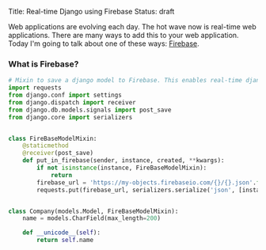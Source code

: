Title: Real-time Django using Firebase
Status: draft

Web applications are evolving each day. The hot wave now is real-time web applications. There are many ways to add this to your web application.
Today I'm going to talk about one of these ways: [Firebase](https://www.firebase.com/).

### What is Firebase?


```python
# Mixin to save a django model to Firebase. This enables real-time django
import requests
from django.conf import settings
from django.dispatch import receiver
from django.db.models.signals import post_save
from django.core import serializers


class FireBaseModelMixin:
    @staticmethod
    @receiver(post_save)
    def put_in_firebase(sender, instance, created, **kwargs):
        if not isinstance(instance, FireBaseModelMixin):
            return
        firebase_url = 'https://my-objects.firebaseio.com/{}/{}.json'.format(instance.__class__.__name__, instance.id)
        requests.put(firebase_url, serializers.serialize('json', [instance]))


class Company(models.Model, FireBaseModelMixin):
    name = models.CharField(max_length=200)

    def __unicode__(self):
        return self.name
```